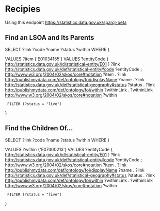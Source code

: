 # Recipies

Using this endpoint https://statistics.data.gov.uk/sparql-beta

## Find an LSOA and Its Parents

SELECT ?link ?code ?name ?status ?within
 WHERE { 
  
   VALUES ?item {'E01034155'}
     VALUES ?entityCode { <http://statistics.data.gov.uk/id/statistical-entity/E01> }
     ?link <http://statistics.data.gov.uk/def/statistical-entity#code> ?entityCode ;
          <http://www.w3.org/2004/02/skos/core#notation> ?item .
     ?link <http://publishmydata.com/def/ontology/foi/displayName>  ?name .
     ?link <http://statistics.data.gov.uk/def/statistical-geography#status> ?status .
     ?link <http://publishmydata.com/def/ontology/foi/within> ?withinLink .
   ?withinLink <http://www.w3.org/2004/02/skos/core#notation> ?within

     FILTER (?status = "live")
 }

## Find the Children Of...
 
SELECT ?link ?code ?name ?status ?within
 WHERE { 
  
   VALUES ?within {'E07000213'}
     VALUES ?entityCode { <http://statistics.data.gov.uk/id/statistical-entity/E01> }
     ?link <http://statistics.data.gov.uk/def/statistical-entity#code> ?entityCode ;
          <http://www.w3.org/2004/02/skos/core#notation> ?item .
     ?link <http://publishmydata.com/def/ontology/foi/displayName>  ?name .
     ?link <http://statistics.data.gov.uk/def/statistical-geography#status> ?status .
     ?link <http://publishmydata.com/def/ontology/foi/within> ?withinLink .
   ?withinLink <http://www.w3.org/2004/02/skos/core#notation> ?within

     FILTER (?status = "live")
 }
